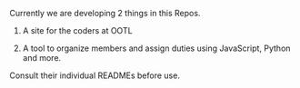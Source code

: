 Currently we are developing 2 things in this Repos.

1. A site for the coders at OOTL

2. A tool to organize members and assign duties using JavaScript, Python and more.

Consult their individual READMEs before use.
